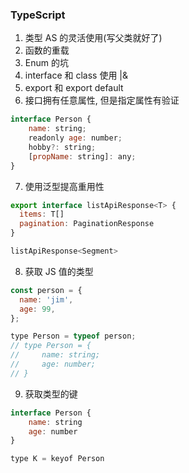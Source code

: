 ### TypeScript

1. 类型 AS 的灵活使用(写父类就好了)
2. 函数的重载
3. Enum 的坑
4. interface 和 class 使用 |&
5. export 和 export default
6. 接口拥有任意属性, 但是指定属性有验证

```js
interface Person {
    name: string;
    readonly age: number;
    hobby?: string;
    [propName: string]: any;
}
```

7. 使用泛型提高重用性

```js
export interface listApiResponse<T> {
  items: T[]
  pagination: PaginationResponse
}

listApiResponse<Segment>
```

8. 获取 JS 值的类型

```js
const person = {
  name: 'jim',
  age: 99,
};

type Person = typeof person;
// type Person = {
//     name: string;
//     age: number;
// }
```

9. 获取类型的键

```js
interface Person {
    name: string
    age: number
}

type K = keyof Person
```
